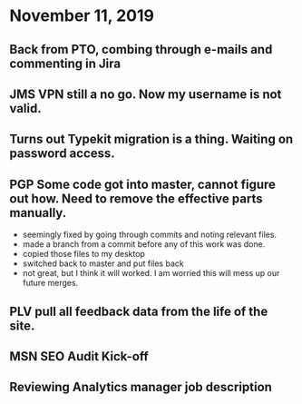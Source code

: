 # November 11, 2019

## Back from PTO, combing through e-mails and commenting in Jira

## JMS VPN still a no go. Now my username is not valid.

## Turns out Typekit migration is a thing. Waiting on password access.

## PGP Some code got into master, cannot figure out how. Need to remove the effective parts manually.
- seemingly fixed by going through commits and noting relevant files. 
- made a branch from a commit before any of this work was done. 
- copied those files to my desktop
- switched back to master and put files back
- not great, but I think it will worked. I am worried this will mess up our future merges.

## PLV pull all feedback data from the life of the site.

## MSN SEO Audit Kick-off

## Reviewing Analytics manager job description
